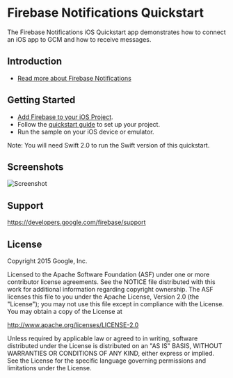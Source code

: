 Firebase Notifications Quickstart
=================================

The Firebase Notifications iOS Quickstart app demonstrates how to connect
an iOS app to GCM and how to receive messages.

Introduction
------------

- [Read more about Firebase Notifications](https://developers.google.com/firebase/)

Getting Started
---------------

- [Add Firebase to your iOS Project](https://developers.google.com/firebase/docs/ios/setup).
- Follow the [quickstart guide](https://developers.google.com/cloud-messaging/ios/start) to set up your project.
- Run the sample on your iOS device or emulator.

Note: You will need Swift 2.0 to run the Swift version of this quickstart.

Screenshots
-----------
![Screenshot](Screenshot/gcm-sample.png)

Support
-------

https://developers.google.com/firebase/support

License
-------

Copyright 2015 Google, Inc.

Licensed to the Apache Software Foundation (ASF) under one or more contributor
license agreements.  See the NOTICE file distributed with this work for
additional information regarding copyright ownership.  The ASF licenses this
file to you under the Apache License, Version 2.0 (the "License"); you may not
use this file except in compliance with the License.  You may obtain a copy of
the License at

  http://www.apache.org/licenses/LICENSE-2.0

Unless required by applicable law or agreed to in writing, software
distributed under the License is distributed on an "AS IS" BASIS, WITHOUT
WARRANTIES OR CONDITIONS OF ANY KIND, either express or implied.  See the
License for the specific language governing permissions and limitations under
the License.
